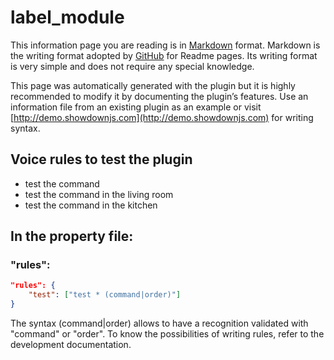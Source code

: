 # label_module

This information page you are reading is in [Markdown](https://en.wikipedia.org/wiki/Markdown) format.
Markdown is the writing format adopted by [GitHub](https://github.com/) for Readme pages. 
Its writing format is very simple and does not require any special knowledge.

This page was automatically generated with the plugin but it is highly recommended to modify it by documenting the plugin’s features.
Use an information file from an existing plugin as an example or visit [http://demo.showdownjs.com](http://demo.showdownjs.com) for writing syntax.

## Voice rules to test the plugin
- test the command 
- test the command in the living room
- test the command in the kitchen

## In the property file:
### "rules":

``` json
"rules": {
	"test": ["test * (command|order)"]
}
```

The syntax (command|order) allows to have a recognition validated with "command" or "order".
To know the possibilities of writing rules, refer to the development documentation.

<br><br><br><br>